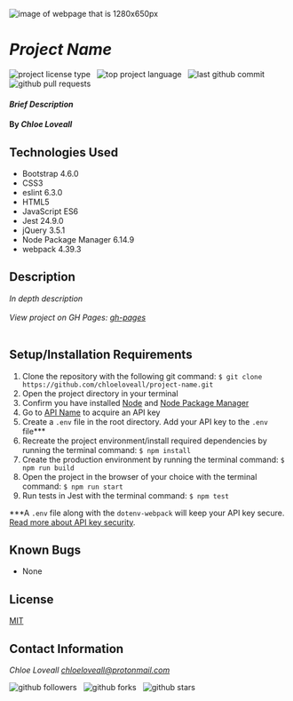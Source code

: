 ![image of webpage that is 1280x650px](image.jpg)

# _Project Name_
![project license type](https://img.shields.io/github/license/chloeloveall/template-repo?style=for-the-badge) &nbsp; ![top project language](https://img.shields.io/github/languages/top/chloeloveall/template-repo?style=for-the-badge) &nbsp; ![last github commit](https://img.shields.io/github/last-commit/chloeloveall/template-repo?style=for-the-badge) &nbsp; ![github pull requests](https://img.shields.io/github/issues-pr/chloeloveall/template-repo?style=for-the-badge)

#### _Brief Description_

#### By _**Chloe Loveall**_

## Technologies Used

* Bootstrap 4.6.0
* CSS3
* eslint 6.3.0
* HTML5
* JavaScript ES6
* Jest 24.9.0
* jQuery 3.5.1
* Node Package Manager 6.14.9
* webpack 4.39.3

## Description

_In depth description_<br><br>
_View project on GH Pages: [gh-pages](https://chloeloveall.github.io/project-name/)_<br><br>

## Setup/Installation Requirements

1. Clone the repository with the following git command: ```$ git clone https://github.com/chloeloveall/project-name.git```
2. Open the project directory in your terminal
3. Confirm you have installed [Node](https://www.learnhowtoprogram.com/intermediate-javascript/getting-started-with-javascript/installing-node-js) and [Node Package Manager](https://www.learnhowtoprogram.com/intermediate-javascript/test-driven-development-and-environments-with-javascript/building-a-manifest-file-with-npm) 
4. Go to [API Name](https://websitename.com) to acquire an API key
6. Create a ```.env``` file in the root directory. Add your API key to the ```.env``` file***
7. Recreate the project environment/install required dependencies by running the terminal command: ```$ npm install```
8. Create the production environment by running the terminal command: ```$ npm run build```
9. Open the project in the browser of your choice with the terminal command: ```$ npm run start```
10. Run tests in Jest with the terminal command: ```$ npm test```

***A ```.env``` file along with the ```dotenv-webpack``` will keep your API key secure. [Read more about API key security](https://www.learnhowtoprogram.com/intermediate-javascript/asynchrony-and-apis/managing-api-keys).

## Known Bugs

* None

## License

[MIT](LICENSE.md)

## Contact Information

_Chloe Loveall <chloeloveall@protonmail.com>_

![github followers](https://img.shields.io/github/followers/chloeloveall?style=social) &nbsp; ![github forks](https://img.shields.io/github/forks/chloeloveall/template-repo?label=Forks&style=social) &nbsp; ![github stars](https://img.shields.io/github/stars/chloeloveall/template-repo?style=social)